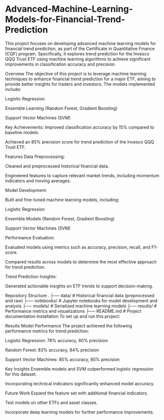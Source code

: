 # Advanced-Machine-Learning-Models-for-Financial-Trend-Prediction
This project focuses on developing advanced machine learning models for financial trend prediction, as part of the Certificate in Quantitative Finance (CQF) program. Specifically, it explores trend prediction for the Invesco QQQ Trust ETF using machine learning algorithms to achieve significant improvements in classification accuracy and precision.

Overview
The objective of this project is to leverage machine learning techniques to enhance financial trend prediction for a major ETF, aiming to provide better insights for traders and investors. The models implemented include:

Logistic Regression

Ensemble Learning (Random Forest, Gradient Boosting)

Support Vector Machines (SVM)

Key Achievements:
Improved classification accuracy by 15% compared to baseline models.

Achieved an 85% precision score for trend prediction of the Invesco QQQ Trust ETF.

Features
Data Preprocessing:

Cleaned and preprocessed historical financial data.

Engineered features to capture relevant market trends, including momentum indicators and moving averages.

Model Development:

Built and fine-tuned machine learning models, including:

Logistic Regression

Ensemble Models (Random Forest, Gradient Boosting)

Support Vector Machines (SVM)

Performance Evaluation:

Evaluated models using metrics such as accuracy, precision, recall, and F1-score.

Compared results across models to determine the most effective approach for trend prediction.

Trend Prediction Insights:

Generated actionable insights on ETF trends to support decision-making.

Repository Structure
.
├── data/                      # Historical financial data (preprocessed and raw)
├── notebooks/                 # Jupyter notebooks for model development and analysis
├── models/                    # Serialized machine learning models
├── results/                   # Performance metrics and visualizations
├── README.md                  # Project documentation
Installation
To set up and run this project:


Results
Model Performance
The project achieved the following performance metrics for trend prediction:

Logistic Regression: 78% accuracy, 80% precision

Random Forest: 83% accuracy, 84% precision

Support Vector Machines: 85% accuracy, 85% precision

Key Insights
Ensemble models and SVM outperformed logistic regression for this dataset.

Incorporating technical indicators significantly enhanced model accuracy.

Future Work
Expand the feature set with additional financial indicators.

Test models on other ETFs and asset classes.

Incorporate deep learning models for further performance improvements.

